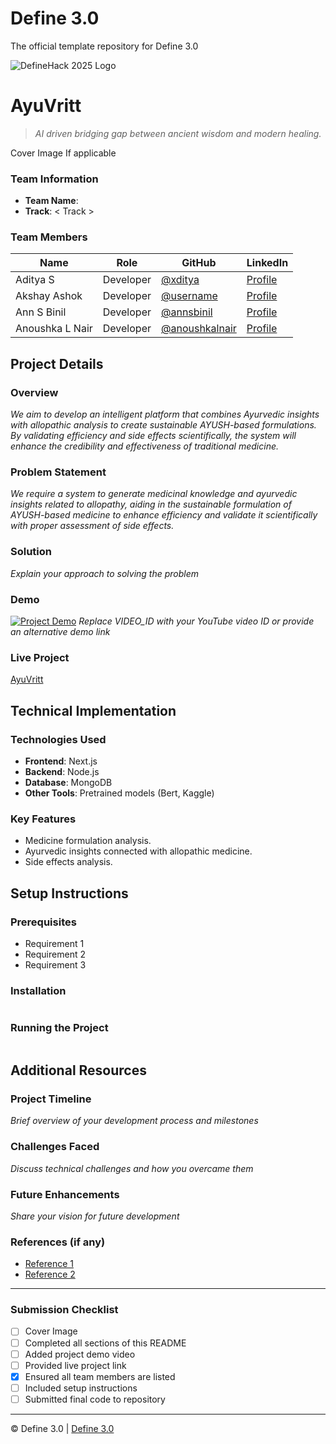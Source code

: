 # Define 3.0

The official template repository for Define 3.0

![DefineHack 2025 Logo](https://github.com/user-attachments/assets/8173bc16-418e-4912-b500-c6427e4ba4b6)

# AyuVritt

> _AI driven bridging gap between ancient wisdom and modern healing._

Cover Image If applicable

### Team Information

- **Team Name**: <Team Name>
- **Track**: < Track >

### Team Members

| Name            | Role      | GitHub                                             | LinkedIn                                                     |
| --------------- | --------- | -------------------------------------------------- | ------------------------------------------------------------ |
| Aditya S        | Developer | [@xditya](https://github.com/xditya)               | [Profile](https://linkedin.com/in/xditya)                    |
| Akshay Ashok    | Developer | [@username](https://github.com/username)           | [Profile](https://linkedin.com/in/akshay-ashok-26844224a)    |
| Ann S Binil     | Developer | [@annsbinil](https://github.com/annsbinil)         | [Profile](https://linkedin.com/in/annsbinil)                 |
| Anoushka L Nair | Developer | [@anoushkalnair](https://github.com/anoushkalnair) | [Profile](https://linkedin.com/in/anoushka-l-nair-331b73239) |

## Project Details

### Overview

_We aim to develop an intelligent platform that combines Ayurvedic insights with allopathic analysis to create sustainable AYUSH-based formulations. By validating efficiency and side effects scientifically, the system will enhance the credibility and effectiveness of traditional medicine._

### Problem Statement

_We require a system to generate medicinal knowledge and ayurvedic insights related to allopathy, aiding in the sustainable formulation of AYUSH-based medicine to enhance efficiency and validate it scientifically with proper assessment of side effects._

### Solution

_Explain your approach to solving the problem_

### Demo

[![Project Demo](https://img.youtube.com/vi/VIDEO_ID/0.jpg)](https://www.youtube.com/watch?v=dQw4w9WgXcQ)
_Replace VIDEO_ID with your YouTube video ID or provide an alternative demo link_

### Live Project

[AyuVritt](https://your-project-url.com)

## Technical Implementation

### Technologies Used

- **Frontend**: Next.js
- **Backend**: Node.js
- **Database**: MongoDB
- **Other Tools**: Pretrained models (Bert, Kaggle)

### Key Features

- Medicine formulation analysis.
- Ayurvedic insights connected with allopathic medicine.
- Side effects analysis.

## Setup Instructions

### Prerequisites

- Requirement 1
- Requirement 2
- Requirement 3

### Installation

```bash

```

### Running the Project

```bash

```

## Additional Resources

### Project Timeline

_Brief overview of your development process and milestones_

### Challenges Faced

_Discuss technical challenges and how you overcame them_

### Future Enhancements

_Share your vision for future development_

### References (if any)

- [Reference 1](link)
- [Reference 2](link)

---

### Submission Checklist

- [ ] Cover Image
- [ ] Completed all sections of this README
- [ ] Added project demo video
- [ ] Provided live project link
- [x] Ensured all team members are listed
- [ ] Included setup instructions
- [ ] Submitted final code to repository

---

© Define 3.0 | [Define 3.0](https://www.define3.xyz/)
